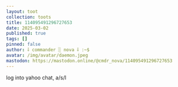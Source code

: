 ```yaml
---
layout: toot
collection: toots
title: 114095491296727653
date: 2025-03-02
published: true
tags: []
pinned: false
author: ⸸ commander ░ nova ⸸ :~$
avatar: /img/avatar/daemon.jpeg
mastodon: https://mastodon.online/@cmdr_nova/114095491296727653
---
```


log into yahoo chat, a/s/l
